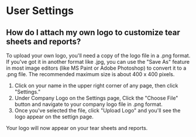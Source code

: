 # User Settings

## How do I attach my own logo to customize tear sheets and reports?

To upload your own logo, you'll need a copy of the logo file in a .png format. If you've got it in another format like .jpg, you can use the "Save As" feature in most image editors (like MS Paint or Adobe Photoshop) to convert it to a .png file. The recommended maximum size is about 400 x 400 pixels.

1. Click on your name in the upper right corner of any page, then click "Settings."
2. Under Company Logo on the Settings page, Click the "Choose File" button and navigate to your company logo file in .png format.
3. Once you've selected the file, click "Upload Logo" and you'll see the logo appear on the settign page. 

Your logo will now appear on your tear sheets and reports. 
